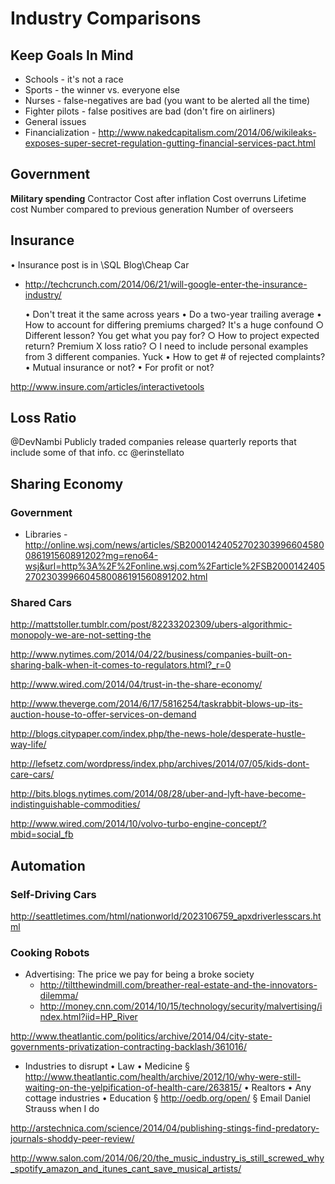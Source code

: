 # Industry Comparisons

## Keep Goals In Mind

* Schools - it's not a race
* Sports - the winner vs. everyone else
* Nurses - false-negatives are bad (you want to be alerted all the time)
* Fighter pilots - false positives are bad (don't fire on airliners)
* General issues
* Financialization - http://www.nakedcapitalism.com/2014/06/wikileaks-exposes-super-secret-regulation-gutting-financial-services-pact.html

## Government

**Military spending**
Contractor
Cost after inflation 
Cost overruns 
Lifetime cost 
Number compared to previous generation 
Number of overseers

## Insurance

• Insurance post is in \SQL Blog\Cheap Car
* http://techcrunch.com/2014/06/21/will-google-enter-the-insurance-industry/

	• Don't treat it the same across years
	• Do a two-year trailing average
	• How to account for differing premiums charged? It's a huge confound
		○ Different lesson? You get what you pay for?
		○ How to project expected return? Premium X loss ratio?
		○ I need to include personal examples from 3 different companies. Yuck
	• How to get # of rejected complaints?
	• Mutual insurance or not?
	• For profit or not?

http://www.insure.com/articles/interactivetools

## Loss Ratio
@DevNambi Publicly traded companies release quarterly reports that include some of that info. cc @erinstellato

## Sharing Economy

### Government

* Libraries - http://online.wsj.com/news/articles/SB20001424052702303996604580086191560891202?mg=reno64-wsj&url=http%3A%2F%2Fonline.wsj.com%2Farticle%2FSB20001424052702303996604580086191560891202.html

### Shared Cars

http://mattstoller.tumblr.com/post/82233202309/ubers-algorithmic-monopoly-we-are-not-setting-the

http://www.nytimes.com/2014/04/22/business/companies-built-on-sharing-balk-when-it-comes-to-regulators.html?_r=0

http://www.wired.com/2014/04/trust-in-the-share-economy/

http://www.theverge.com/2014/6/17/5816254/taskrabbit-blows-up-its-auction-house-to-offer-services-on-demand

http://blogs.citypaper.com/index.php/the-news-hole/desperate-hustle-way-life/

http://lefsetz.com/wordpress/index.php/archives/2014/07/05/kids-dont-care-cars/

http://bits.blogs.nytimes.com/2014/08/28/uber-and-lyft-have-become-indistinguishable-commodities/

http://www.wired.com/2014/10/volvo-turbo-engine-concept/?mbid=social_fb


## Automation

### Self-Driving Cars

http://seattletimes.com/html/nationworld/2023106759_apxdriverlesscars.html

### Cooking Robots



* Advertising: The price we pay for being a broke society
	* http://tiltthewindmill.com/breather-real-estate-and-the-innovators-dilemma/
	* http://money.cnn.com/2014/10/15/technology/security/malvertising/index.html?iid=HP_River

http://www.theatlantic.com/politics/archive/2014/04/city-state-governments-privatization-contracting-backlash/361016/

- Industries to disrupt
	• Law
	• Medicine
		§ http://www.theatlantic.com/health/archive/2012/10/why-were-still-waiting-on-the-yelpification-of-health-care/263815/
	• Realtors
	• Any cottage industries
	• Education
		§ http://oedb.org/open/
		§ Email Daniel Strauss when I do

http://arstechnica.com/science/2014/04/publishing-stings-find-predatory-journals-shoddy-peer-review/

http://www.salon.com/2014/06/20/the_music_industry_is_still_screwed_why_spotify_amazon_and_itunes_cant_save_musical_artists/